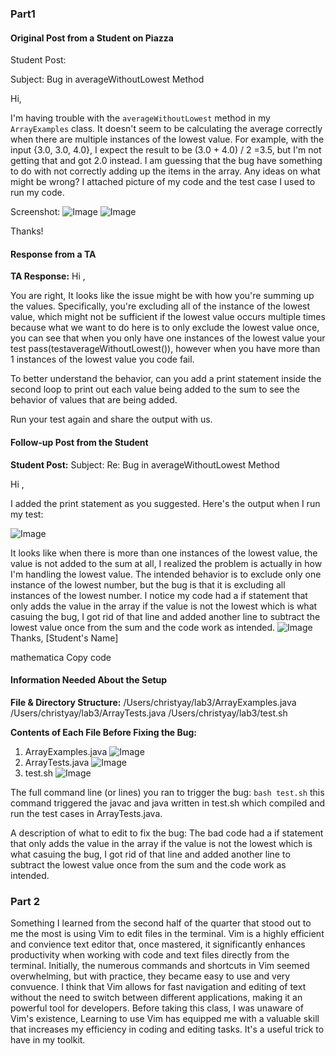 ### Part1
#### Original Post from a Student on Piazza

Student Post:

Subject: Bug in averageWithoutLowest Method

Hi,

I'm having trouble with the `averageWithoutLowest` method in my `ArrayExamples` class. It doesn't seem to be calculating the average correctly when there are multiple instances of the lowest value. For example, with the input {3.0, 3.0, 4.0}, I expect the result to be (3.0 + 4.0) / 2 =3.5, but I'm not getting that and got 2.0 instead. I am guessing that the bug have something to do with not correctly adding up the items in the array. Any ideas on what might be wrong? I attached picture of my code and the test case I used to run my code.

Screenshot:
![Image](Lab5-4.jpg)
![Image](Lab5-1.jpg)


Thanks!



#### Response from a TA

**TA Response:**
Hi ,

You are right, It looks like the issue might be with how you're summing up the values. Specifically, you're excluding all of the instance of the lowest value, which might not be sufficient if the lowest value occurs multiple times because what we want to do here is to only exclude the lowest value once, you can see that when you only have one instances of the lowest value your test pass(testaverageWithoutLowest()), however when you have more than 1 instances of the lowest value you code fail.

To better understand the behavior, can you add a print statement inside the second loop to print out each value being added to the sum to see the behavior of values that are being added.

Run your test again and share the output with us.


#### Follow-up Post from the Student

**Student Post:**
Subject: Re: Bug in averageWithoutLowest Method

Hi ,

I added the print statement as you suggested. Here's the output when I run my test:

![Image](Lab5-2.jpg)

It looks like when there is more than one instances of the lowest value, the value is not added to the sum at all, I realized the problem is actually in how I'm handling the lowest value. The intended behavior is to exclude only one instance of the lowest number, but the bug is that it is excluding all instances of the lowest number. I notice my code had a if statement that only adds the value in the array if the value is not the lowest which is what casuing the bug, I got rid of that line and added another line to subtract the lowest value once from the sum and the code work as intended. 
![Image](Lab5-3.jpg)
Thanks,
[Student's Name]



mathematica
Copy code

#### Information Needed About the Setup

**File & Directory Structure:**
/Users/christyay/lab3/ArrayExamples.java
/Users/christyay/lab3/ArrayTests.java
/Users/christyay/lab3/test.sh




**Contents of Each File Before Fixing the Bug:**
1. ArrayExamples.java
![Image](Lab5-4.jpg)
3. ArrayTests.java
![Image](Lab5-5.jpg)
5. test.sh
![Image](Lab5-6.jpg)

The full command line (or lines) you ran to trigger the bug:
`bash test.sh` 
this command triggered the javac and java written in test.sh which compiled and run the test cases in ArrayTests.java.

A description of what to edit to fix the bug:
The bad code had a if statement that only adds the value in the array if the value is not the lowest which is what casuing the bug, I got rid of that line and added another line to subtract the lowest value once from the sum and the code work as intended. 

### Part 2
Something I learned from the second half of the quarter that stood out to me the most is using Vim to edit files in the terminal. Vim is a highly efficient and convience text editor that, once mastered, it significantly enhances productivity when working with code and text files directly from the terminal. Initially, the numerous commands and shortcuts in Vim seemed overwhelming, but with practice, they became easy to use and very convuence. I think that Vim allows for fast navigation and editing of text without the need to switch between different applications, making it an powerful tool for developers. Before taking this class, I was unaware of Vim's existence, Learning to use Vim has equipped me with a valuable skill that increases my efficiency in coding and editing tasks. It's a useful trick to have in my toolkit.
